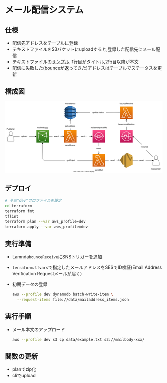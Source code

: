 # メール配信システム

## 仕様

- 配信先アドレスをテーブルに登録
- テキストファイルをS3バケットにuploadすると,登録した配信先にメール配信
- テキストファイルの[サンプル](./data/example.txt). 1行目がタイトル,2行目以降が本文
- 配信に失敗した(bounceが返ってきた)アドレスはテーブルでステータスを更新

## 構成図

![alt](./diagrams/arch.drawio.svg)

## デプロイ

```sh
# 予め"dev"プロファイルを設定
cd terraform 
terraform fmt
tflint
terraform plan --var aws_profile=dev
terraform apply --var aws_profile=dev
```

## 実行準備

<!-- TODO terraform化 -->
- Lamnda`bounceReceive`にSNSトリガーを追加
- `terraform.tfvars`で指定したメールアドレスをSESでID検証(Email Address Verification Requestメールが届く)
- 初期データの登録

  ```sh
  aws --profile dev dynamodb batch-write-item \
    --request-items file://data/mailaddress_items.json
  ```

## 実行手順

- メール本文のアップロード

  ```sh
  aws --profile dev s3 cp data/example.txt s3://mailbody-xxx/
  ```

## 関数の更新

- planでzip化
- cliでupload
